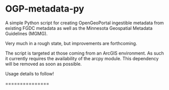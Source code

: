 <h1>OGP-metadata-py</h1>
A simple Python script for creating OpenGeoPortal ingestible metadata from existing FGDC metadata as well as the
Minnesota Geospatial Metadata Guidelines (MGMG).

Very much in a rough state, but improvements are forthcoming.

The script is targeted at those coming from an ArcGIS environment. As such it currently requires the availability of the arcpy module. This dependency will be removed as soon as possible.

Usage details to follow!

===============


